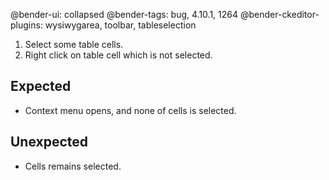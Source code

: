 @bender-ui: collapsed
@bender-tags: bug, 4.10.1, 1264
@bender-ckeditor-plugins: wysiwygarea, toolbar, tableselection

1. Select some table cells.
1. Right click on table cell which is not selected.

## Expected

- Context menu opens, and none of cells is selected.

## Unexpected

- Cells remains selected.
